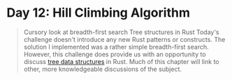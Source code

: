 # Day 12: Hill Climbing Algorithm
> Cursory look at breadth-first search
> Tree structures in Rust
Today's challenge doesn't introduce any new Rust patterns or constructs. The solution I implemented was a rather simple breadth-first search. However, this challenge does provide us with an opportunity to discuss [tree data structures](https://en.wikipedia.org/wiki/Tree_(data_structure)) in Rust. Much of this chapter will link to other, more knowledgeable discussions of the subject.